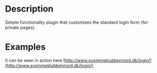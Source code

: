 # Description

Simple functionality plugin that customizes the standard login form (for private pages).

# Examples

It can be seen in action here [http://www.svommeklubbennord.dk/login/](http://www.svommeklubbennord.dk/login/)